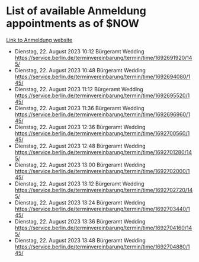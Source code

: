 # List of available Anmeldung appointments as of $NOW
[Link to Anmeldung website](https://service.berlin.de/terminvereinbarung/termin/tag.php?termin=1&anliegen[]=120686&dienstleisterlist=122210,122217,327316,122219,327312,122227,327314,122231,327346,122243,327348,122254,122252,329742,122260,329745,122262,329748,122271,327278,122273,327274,122277,327276,330436,122280,327294,122282,327290,122284,327292,122291,327270,122285,327266,122286,327264,122296,327268,150230,329760,122297,327286,122294,327284,122312,329763,122314,329775,122304,327330,122311,327334,122309,327332,317869,122281,327352,122279,329772,122283,122276,327324,122274,327326,122267,329766,122246,327318,122251,327320,122257,327322,122208,327298,122226,327300&herkunft=http%3A%2F%2Fservice.berlin.de%2Fdienstleistung%2F120686%2F)
- Dienstag, 22. August 2023 10:12 Bürgeramt Wedding https://service.berlin.de/terminvereinbarung/termin/time/1692691920/145/
- Dienstag, 22. August 2023 10:48 Bürgeramt Wedding https://service.berlin.de/terminvereinbarung/termin/time/1692694080/145/
- Dienstag, 22. August 2023 11:12 Bürgeramt Wedding https://service.berlin.de/terminvereinbarung/termin/time/1692695520/145/
- Dienstag, 22. August 2023 11:36 Bürgeramt Wedding https://service.berlin.de/terminvereinbarung/termin/time/1692696960/145/
- Dienstag, 22. August 2023 12:36 Bürgeramt Wedding https://service.berlin.de/terminvereinbarung/termin/time/1692700560/145/
- Dienstag, 22. August 2023 12:48 Bürgeramt Wedding https://service.berlin.de/terminvereinbarung/termin/time/1692701280/145/
- Dienstag, 22. August 2023 13:00 Bürgeramt Wedding https://service.berlin.de/terminvereinbarung/termin/time/1692702000/145/
- Dienstag, 22. August 2023 13:12 Bürgeramt Wedding https://service.berlin.de/terminvereinbarung/termin/time/1692702720/145/
- Dienstag, 22. August 2023 13:24 Bürgeramt Wedding https://service.berlin.de/terminvereinbarung/termin/time/1692703440/145/
- Dienstag, 22. August 2023 13:36 Bürgeramt Wedding https://service.berlin.de/terminvereinbarung/termin/time/1692704160/145/
- Dienstag, 22. August 2023 13:48 Bürgeramt Wedding https://service.berlin.de/terminvereinbarung/termin/time/1692704880/145/
